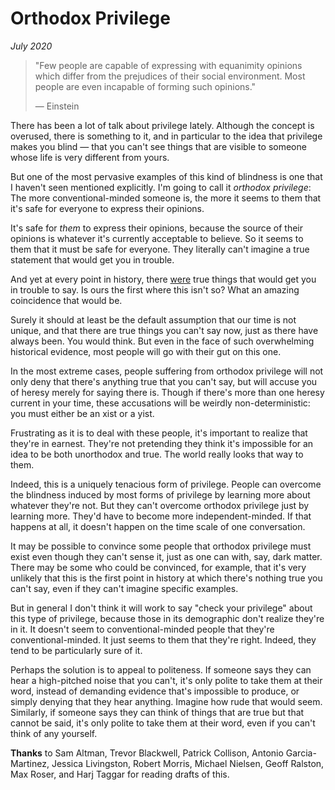 # Orthodox Privilege

_July 2020_

> "Few people are capable of expressing with equanimity opinions which differ from the prejudices of their social environment. Most people are even incapable of forming such opinions."
> 
> — Einstein

There has been a lot of talk about privilege lately. Although the concept is overused, there is something to it, and in particular to the idea that privilege makes you blind — that you can't see things that are visible to someone whose life is very different from yours.

But one of the most pervasive examples of this kind of blindness is one that I haven't seen mentioned explicitly. I'm going to call it _orthodox privilege_: The more conventional-minded someone is, the more it seems to them that it's safe for everyone to express their opinions.

It's safe for _them_ to express their opinions, because the source of their opinions is whatever it's currently acceptable to believe. So it seems to them that it must be safe for everyone. They literally can't imagine a true statement that would get you in trouble.

And yet at every point in history, there [were](http://www.paulgraham.com/say.html) true things that would get you in trouble to say. Is ours the first where this isn't so? What an amazing coincidence that would be.

Surely it should at least be the default assumption that our time is not unique, and that there are true things you can't say now, just as there have always been. You would think. But even in the face of such overwhelming historical evidence, most people will go with their gut on this one.

In the most extreme cases, people suffering from orthodox privilege will not only deny that there's anything true that you can't say, but will accuse you of heresy merely for saying there is. Though if there's more than one heresy current in your time, these accusations will be weirdly non-deterministic: you must either be an xist or a yist.

Frustrating as it is to deal with these people, it's important to realize that they're in earnest. They're not pretending they think it's impossible for an idea to be both unorthodox and true. The world really looks that way to them.

Indeed, this is a uniquely tenacious form of privilege. People can overcome the blindness induced by most forms of privilege by learning more about whatever they're not. But they can't overcome orthodox privilege just by learning more. They'd have to become more independent-minded. If that happens at all, it doesn't happen on the time scale of one conversation.

It may be possible to convince some people that orthodox privilege must exist even though they can't sense it, just as one can with, say, dark matter. There may be some who could be convinced, for example, that it's very unlikely that this is the first point in history at which there's nothing true you can't say, even if they can't imagine specific examples.

But in general I don't think it will work to say "check your privilege" about this type of privilege, because those in its demographic don't realize they're in it. It doesn't seem to conventional-minded people that they're conventional-minded. It just seems to them that they're right. Indeed, they tend to be particularly sure of it.

Perhaps the solution is to appeal to politeness. If someone says they can hear a high-pitched noise that you can't, it's only polite to take them at their word, instead of demanding evidence that's impossible to produce, or simply denying that they hear anything. Imagine how rude that would seem. Similarly, if someone says they can think of things that are true but that cannot be said, it's only polite to take them at their word, even if you can't think of any yourself.

**Thanks** to Sam Altman, Trevor Blackwell, Patrick Collison, Antonio Garcia-Martinez, Jessica Livingston, Robert Morris, Michael Nielsen, Geoff Ralston, Max Roser, and Harj Taggar for reading drafts of this.
